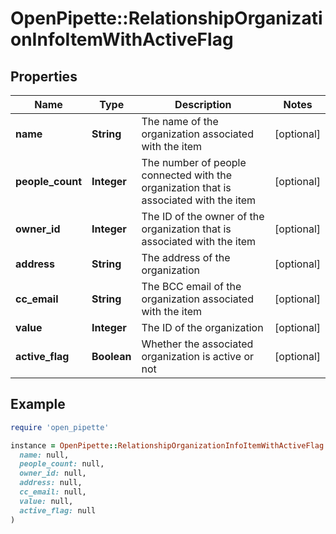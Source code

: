 # OpenPipette::RelationshipOrganizationInfoItemWithActiveFlag

## Properties

| Name | Type | Description | Notes |
| ---- | ---- | ----------- | ----- |
| **name** | **String** | The name of the organization associated with the item | [optional] |
| **people_count** | **Integer** | The number of people connected with the organization that is associated with the item | [optional] |
| **owner_id** | **Integer** | The ID of the owner of the organization that is associated with the item | [optional] |
| **address** | **String** | The address of the organization | [optional] |
| **cc_email** | **String** | The BCC email of the organization associated with the item | [optional] |
| **value** | **Integer** | The ID of the organization | [optional] |
| **active_flag** | **Boolean** | Whether the associated organization is active or not | [optional] |

## Example

```ruby
require 'open_pipette'

instance = OpenPipette::RelationshipOrganizationInfoItemWithActiveFlag.new(
  name: null,
  people_count: null,
  owner_id: null,
  address: null,
  cc_email: null,
  value: null,
  active_flag: null
)
```

